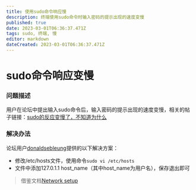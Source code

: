 ```yaml
---
title: 使用sudo命令响应慢
description: 终端使用sudo命令时输入密码的提示出现的速度变慢
published: true
date: 2023-03-01T06:36:37.471Z
tags: sudo, 终端, 慢
editor: markdown
dateCreated: 2023-03-01T06:36:37.471Z
---
```


# sudo命令响应变慢
### 问题描述
用户在论坛中提出输入sudo命令后，输入密码的提示出现的速度变慢，相关的帖子链接：[sudo的反应变慢了，不知道为什么](/zh/https://bbs.deepin.org/post/253158)
### 解决办法
论坛用户[donaldsebleung](/zh/https://bbs.deepin.org/user/287133)提供的以下解决方案：
- 修改/etc/hosts文件，使用命令`sudo vi /etc/hosts`
- 文件中添加127.0.1.1 host_name（其中host_name为用户名），保存退出即可
> 借鉴文档[Network setup](/zh/https://www.debian.org/doc/manuals/debian-reference/ch05.en.html#_the_hostname_resolution)